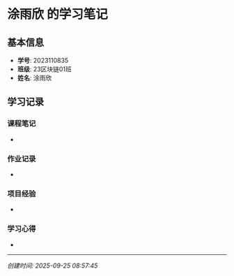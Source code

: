 # 涂雨欣 的学习笔记

## 基本信息
- **学号**: 2023110835
- **班级**: 23区块链01班
- **姓名**: 涂雨欣

## 学习记录

### 课程笔记
- 

### 作业记录
- 

### 项目经验
- 

### 学习心得
- 

---
*创建时间: 2025-09-25 08:57:45*
